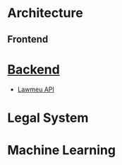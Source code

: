 <!-- TITLE: wiki.Core.Today -->
<!-- SUBTITLE: CoreDotToday Wiki Page -->

# Architecture
## Frontend
# [Backend](backend)
- [Lawmeu API](backend/lawmeu_api)

# Legal System

# Machine Learning